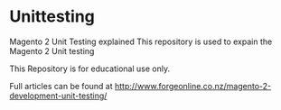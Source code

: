 # Unittesting
Magento 2 Unit Testing explained
This repository is used to expain the Magento 2 Unit testing

This Repository is for educational use only. 

Full articles can be found at
http://www.forgeonline.co.nz/magento-2-development-unit-testing/




